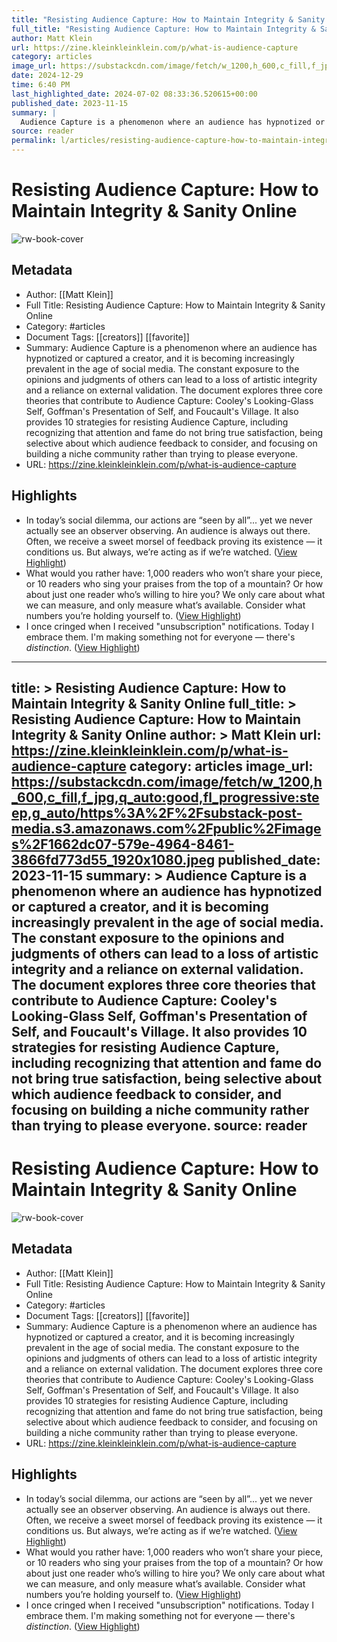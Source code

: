 ```yaml
---
title: "Resisting Audience Capture: How to Maintain Integrity & Sanity Online"
full_title: "Resisting Audience Capture: How to Maintain Integrity & Sanity Online"
author: Matt Klein
url: https://zine.kleinkleinklein.com/p/what-is-audience-capture
category: articles
image_url: https://substackcdn.com/image/fetch/w_1200,h_600,c_fill,f_jpg,q_auto:good,fl_progressive:steep,g_auto/https%3A%2F%2Fsubstack-post-media.s3.amazonaws.com%2Fpublic%2Fimages%2F1662dc07-579e-4964-8461-3866fd773d55_1920x1080.jpeg
date: 2024-12-29
time: 6:40 PM
last_highlighted_date: 2024-07-02 08:33:36.520615+00:00
published_date: 2023-11-15
summary: |
  Audience Capture is a phenomenon where an audience has hypnotized or captured a creator, and it is becoming increasingly prevalent in the age of social media. The constant exposure to the opinions and judgments of others can lead to a loss of artistic integrity and a reliance on external validation. The document explores three core theories that contribute to Audience Capture: Cooley's Looking-Glass Self, Goffman's Presentation of Self, and Foucault's Village. It also provides 10 strategies for resisting Audience Capture, including recognizing that attention and fame do not bring true satisfaction, being selective about which audience feedback to consider, and focusing on building a niche community rather than trying to please everyone.
source: reader
permalink: l/articles/resisting-audience-capture-how-to-maintain-integrity-sanity-online
---
```

# Resisting Audience Capture: How to Maintain Integrity & Sanity Online

![rw-book-cover](https://substackcdn.com/image/fetch/w_1200,h_600,c_fill,f_jpg,q_auto:good,fl_progressive:steep,g_auto/https%3A%2F%2Fsubstack-post-media.s3.amazonaws.com%2Fpublic%2Fimages%2F1662dc07-579e-4964-8461-3866fd773d55_1920x1080.jpeg)

## Metadata
- Author: [[Matt Klein]]
- Full Title: Resisting Audience Capture: How to Maintain Integrity & Sanity Online
- Category: #articles
- Document Tags: [[creators]] [[favorite]] 
- Summary: Audience Capture is a phenomenon where an audience has hypnotized or captured a creator, and it is becoming increasingly prevalent in the age of social media. The constant exposure to the opinions and judgments of others can lead to a loss of artistic integrity and a reliance on external validation. The document explores three core theories that contribute to Audience Capture: Cooley's Looking-Glass Self, Goffman's Presentation of Self, and Foucault's Village. It also provides 10 strategies for resisting Audience Capture, including recognizing that attention and fame do not bring true satisfaction, being selective about which audience feedback to consider, and focusing on building a niche community rather than trying to please everyone.
- URL: https://zine.kleinkleinklein.com/p/what-is-audience-capture

## Highlights
- In today’s social dilemma, our actions are “seen by all”... yet we never actually see an observer observing. An audience is always out there. Often, we receive a sweet morsel of feedback proving its existence — it conditions us. But always, we’re acting as if we’re watched. ([View Highlight](https://read.readwise.io/read/01j1s90wscy9m9r93m3g5t4gnp))
- What would you rather have: 1,000 readers who won’t share your piece, or 10 readers who sing your praises from the top of a mountain? Or how about just one reader who’s willing to hire you? We only care about what we can measure, and only measure what’s available.
  Consider what numbers you’re holding yourself to. ([View Highlight](https://read.readwise.io/read/01j1s969hreg760bdym92cvjc6))
- I once cringed when I received "unsubscription" notifications. Today I embrace them. I'm making something not for everyone — there's *distinction*. ([View Highlight](https://read.readwise.io/read/01j1s97w2pwkqxqtahencb47w0))


---
title: >
  Resisting Audience Capture: How to Maintain Integrity & Sanity Online
full_title: >
  Resisting Audience Capture: How to Maintain Integrity & Sanity Online
author: >
  Matt Klein
url: https://zine.kleinkleinklein.com/p/what-is-audience-capture
category: articles
image_url: https://substackcdn.com/image/fetch/w_1200,h_600,c_fill,f_jpg,q_auto:good,fl_progressive:steep,g_auto/https%3A%2F%2Fsubstack-post-media.s3.amazonaws.com%2Fpublic%2Fimages%2F1662dc07-579e-4964-8461-3866fd773d55_1920x1080.jpeg
published_date: 2023-11-15
summary: >
  Audience Capture is a phenomenon where an audience has hypnotized or captured a creator, and it is becoming increasingly prevalent in the age of social media. The constant exposure to the opinions and judgments of others can lead to a loss of artistic integrity and a reliance on external validation. The document explores three core theories that contribute to Audience Capture: Cooley's Looking-Glass Self, Goffman's Presentation of Self, and Foucault's Village. It also provides 10 strategies for resisting Audience Capture, including recognizing that attention and fame do not bring true satisfaction, being selective about which audience feedback to consider, and focusing on building a niche community rather than trying to please everyone.
source: reader
---
# Resisting Audience Capture: How to Maintain Integrity & Sanity Online

![rw-book-cover](https://substackcdn.com/image/fetch/w_1200,h_600,c_fill,f_jpg,q_auto:good,fl_progressive:steep,g_auto/https%3A%2F%2Fsubstack-post-media.s3.amazonaws.com%2Fpublic%2Fimages%2F1662dc07-579e-4964-8461-3866fd773d55_1920x1080.jpeg)

## Metadata
- Author: [[Matt Klein]]
- Full Title: Resisting Audience Capture: How to Maintain Integrity & Sanity Online
- Category: #articles
- Document Tags: [[creators]] [[favorite]] 
- Summary: Audience Capture is a phenomenon where an audience has hypnotized or captured a creator, and it is becoming increasingly prevalent in the age of social media. The constant exposure to the opinions and judgments of others can lead to a loss of artistic integrity and a reliance on external validation. The document explores three core theories that contribute to Audience Capture: Cooley's Looking-Glass Self, Goffman's Presentation of Self, and Foucault's Village. It also provides 10 strategies for resisting Audience Capture, including recognizing that attention and fame do not bring true satisfaction, being selective about which audience feedback to consider, and focusing on building a niche community rather than trying to please everyone.
- URL: https://zine.kleinkleinklein.com/p/what-is-audience-capture

## Highlights
- In today’s social dilemma, our actions are “seen by all”... yet we never actually see an observer observing. An audience is always out there. Often, we receive a sweet morsel of feedback proving its existence — it conditions us. But always, we’re acting as if we’re watched. ([View Highlight](https://read.readwise.io/read/01j1s90wscy9m9r93m3g5t4gnp))
- What would you rather have: 1,000 readers who won’t share your piece, or 10 readers who sing your praises from the top of a mountain? Or how about just one reader who’s willing to hire you? We only care about what we can measure, and only measure what’s available.
  Consider what numbers you’re holding yourself to. ([View Highlight](https://read.readwise.io/read/01j1s969hreg760bdym92cvjc6))
- I once cringed when I received "unsubscription" notifications. Today I embrace them. I'm making something not for everyone — there's *distinction*. ([View Highlight](https://read.readwise.io/read/01j1s97w2pwkqxqtahencb47w0))


